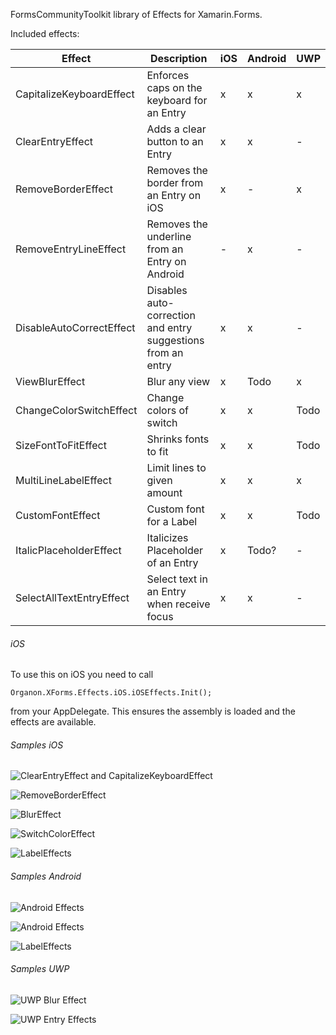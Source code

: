 FormsCommunityToolkit library of Effects for Xamarin.Forms.

Included effects:

| Effect                     | Description | iOS | Android | UWP |
|----------------------------|-------------|-----|---------|-----|
| CapitalizeKeyboardEffect | Enforces caps on the keyboard for an Entry | x | x | x |
| ClearEntryEffect | Adds a clear button to an Entry | x | x | - |
| RemoveBorderEffect | Removes the border from an Entry on iOS | x | - | x |
| RemoveEntryLineEffect | Removes the underline from an Entry on Android | - | x | - |
| DisableAutoCorrectEffect | Disables auto-correction and entry suggestions from an entry | x | x | - |
| ViewBlurEffect | Blur any view | x | Todo | x |
| ChangeColorSwitchEffect | Change colors of switch | x | x | Todo |
| SizeFontToFitEffect | Shrinks fonts to fit | x | x | Todo |
| MultiLineLabelEffect | Limit lines to given amount | x | x | x |
| CustomFontEffect | Custom font for a Label | x | x | Todo |
| ItalicPlaceholderEffect | Italicizes Placeholder of an Entry | x | Todo? | - |
| SelectAllTextEntryEffect | Select text in an Entry when receive focus | x | x | - |


###### iOS

To use this on iOS you need to call

```
Organon.XForms.Effects.iOS.iOSEffects.Init();
```

from your AppDelegate. This ensures the assembly is loaded and the effects are available.

###### Samples iOS

![ClearEntryEffect and CapitalizeKeyboardEffect](Media/ClearEntryAndAllCaps_thumb.gif)

![RemoveBorderEffect](Media/NoBorders_thumb.gif)

![BlurEffect](Media/BlurEffectiOS_thumb.gif)

![SwitchColorEffect](Media/SwitchColorEffectiOS_thumb.gif)

![LabelEffects](Media/LabelEffectsiOS_thumb.png)

###### Samples Android
![Android Effects](Media/AndroidEffects_thumb.gif)

![Android Effects](Media/SwitchColorEffectAndroid_thumb.gif)

![LabelEffects](Media/LabelEffectsAndroid_thumb.png)

###### Samples UWP
![UWP Blur Effect](Media/BlurEffectUWP_thumb.gif)

![UWP Entry Effects](Media/EntryEffectsUWP_thumb.gif)
